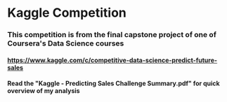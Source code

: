 # Kaggle Competition

### This competition is from the final capstone project of one of Coursera's Data Science courses

#### https://www.kaggle.com/c/competitive-data-science-predict-future-sales

#### Read the "Kaggle - Predicting Sales Challenge Summary.pdf" for quick overview of my analysis 

